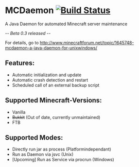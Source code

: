 MCDaemon [![Build Status](https://travis-ci.org/Finomnis/MCDaemon.png?branch=master)](https://travis-ci.org/Finomnis/MCDaemon)
========

A Java Daemon for automated Minecraft server maintenance

_-- Beta 0.3 released --_

For details, go to http://www.minecraftforum.net/topic/1645748-mcdaemon-a-java-daemon-for-unixwindows/


Features:
---------

-	Automatic initialization and update
-	Automatic crash detection and restart
-	Scheduled call of an external backup script


Supported Minecraft-Versions:
-----------------------------

-	Vanilla
-	~~Bukkit~~ (Out of date, currently unmaintained)
-	FTB


Supported Modes:
----------------

- Directly run jar as process (Platformindependant)
- Run as Daemon via jsvc (Unix)
- [Upcoming] Run as Service via procrun (Windows)
